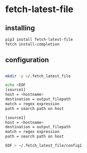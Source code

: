# fetch-latest-file


## installing 

```bash
pip3 install fetch-latest-file
fetch install-completion
```

## configuration
```bash

mkdir -p ~/.fetch_latest_file

echo <EOF
[source1]
host = <hostname>
destination = output_filepath
match = regex expression
path = search path on host

[source1]
host = <hostname>
destination = output_filepath
match = regex expression
path = search path on host

EOF > ~/.fetch_latest_file/config1
```
